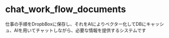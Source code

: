 # chat_work_flow_documents
仕事の手順をDropbBoxに保存し、それをAIによりベクター化してDBにキャッシュ、AIを用いてチャットしながら、必要な情報を提供するシステムです
